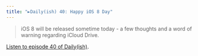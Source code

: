 ```yaml
---
title: "►Daily(ish) 40: Happy iOS 8 Day"
---
```

<blockquote><p>
  iOS 8 will be released sometime today - a few thoughts and a word of warning regarding iCloud Drive.
</p></blockquote>
<p><a href="https://goodstuff.network/dailyish/40">Listen to episode 40 of Daily(ish)</a>.</p>
